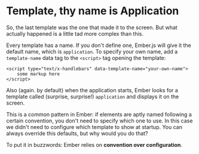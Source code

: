 Template, thy name is Application
=================================

So, the last template was the one that made it to the screen. But what actually happened is a little tad more complex than this.

Every template has a name. If you don't define one, Ember.js will give it the default name, which is `application`. To specify your own name, add a `template-name` data tag to the `<script>` tag opening the template:

    <script type="text/x-handlebars" data-template-name="your-own-name">
        some markup here
    </script>

Also (again. by default) when the application starts, Ember looks for a template called (surprise, surprise!) `application` and displays it on the screen.

This is a common pattern in Ember: if elements are aptly named following a certain convention, you don't need to specify which one to use. In this case we didn't need to configure which template to show at startup. You can always override this defaults, but why would you do that?

To put it in buzzwords: Ember relies on **convention over configuration**.
